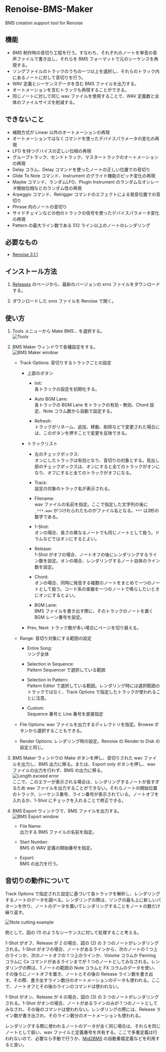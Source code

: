 # Renoise-BMS-Maker
BMS creation support tool for Renoise

## 機能
* BMS 制作時の音切り工程を行う。すなわち、それぞれのノートを単音の音声ファイルで書き出し、それらを BMS フォーマットで元のシーケンスを再現する。
* ソングファイルのトラックのうちの一つ以上を選択し、それらのトラック内にあるノートに対して音切りを行う。
* WAV 定義とシーケンスデータを含む BMS ファイルを出力する。
* オートメーションを含むトラックも再現することができる。
* 同じノートに対して同じ wav ファイルを使用することで、WAV 定義数と全体のファイルサイズを削減する。

## できないこと
* 補間方式が Linear 以外のオートメーションの再現
* オートメーションではなくコマンドを使ったデバイスパラメータの変化の再現
* LFO を持つデバイスの正しい位相の再現
* グループトラック、センドトラック、マスタートラックのオートメーションの再現
* Delay コラム、Delay コマンドを使ったノートの正しい位置での音切り
* Glide To Note コマンド、Instrument のグライド機能のピッチ変化の再現
* Maybe コマンド、ランダムLFO、Plugin Instrument のランダムなオシレータ開始位相などのランダム性の再現
* Arpeggio コマンド、Retrigger コマンドのエフェクトによる発音位置での音切り
* Phrase 内のノートの音切り
* サイドチェインなどの他のトラックの信号を使ったデバイスパラメータ変化の再現
* Pattern の最大ライン数である 512 ライン以上のノートのレンダリング

## 必要なもの
* [Renoise 3.1.1](http://www.renoise.com/ "Home | Renoise")

## インストール方法
1. [Releases](https://github.com/raii-x/Renoise-BMS-Maker/releases "Releases · raii-x/Renoise-BMS-Maker") のページから、最新のバージョンの xrnx ファイルをダウンロードする。

2. ダウンロードした xrnx ファイルを Renoise で開く。

## 使い方
1. Tools メニューから Make BMS... を選択する。  
![Tools](https://raw.githubusercontent.com/raii-x/Renoise-BMS-Maker/images/tools.png)

2. BMS Maker ウィンドウで各種設定をする。  
![BMS Maker window](https://raw.githubusercontent.com/raii-x/Renoise-BMS-Maker/images/bms_maker2.png)

    * Track Options: 音切りするトラックごとの設定
        * 上部のボタン
            * Init:  
            各トラックの設定を初期化する。

            * Auto BGM Lane:  
            各トラックの BGM Lane をトラックの有効・無効、Chord 設定、Note コラム数から自動で設定する。

            * Refresh:  
            トラックがリネーム、追加、移動、削除などで変更された場合には、このボタンを押すことで変更を反映できる。

        * トラックリスト
            * 左のチェックボックス:  
            オンにしたトラックは有効となり、音切りの対象とする。見出し部のチェックボックスは、オンにすると全てのトラックがオンになり、オフにすると全てのトラックがオフになる。

            * Track:  
            設定の対象のトラック名が表示される。

            * Filename:  
            wav ファイルの名前を指定。ここで指定した文字列の後に `_***.wav` がつけれられたものがファイル名となる。`***` は3桁の数字である。

            * 1-Shot:  
            オンの場合、長さの異なるノートでも同じノートとして扱う。ドラムなどではオンにするとよい。

            * Release:  
            1-Shot がオフの場合、ノートオフの後にレンダリングするライン数を設定。オンの場合、レンダリングするノート自体のライン数を設定。

            * Chord:  
            オンの場合、同時に発音する複数のノートをまとめて一つのノートとして扱う。コード系の楽器を一つのノートで鳴らしたいときにオンにするとよい。

            * BGM Lane:  
            BMS ファイルを書き出す際に、そのトラックのノートを置く BGM レーン番号を設定。

        * Prev, Next: トラック数が多い場合にページを切り替える。

    * Range: 音切り対象にする範囲の設定
        * Entire Song:  
        ソング全体

        * Selection in Sequence:  
        Pattern Sequencer で選択している範囲
        
        * Selection in Pattern:  
        Pattern Editor で選択している範囲。レンダリング時には選択範囲のトラックではなく、Track Options で指定したトラックが使われることに注意。

        * Custom:  
        Sequence 番号と Line 番号を直接指定

    * File Options: wav ファイルを出力するディレクトリを指定。Browse ボタンから選択することもできる。

    * Render Options: レンダリング時の設定。Renoise の Render to Disk の設定と同じ。

3. BMS Maker ウィンドウの Make ボタンを押し、音切りされた wav ファイルを出力し、BMS 出力に移る。または、Export only ボタンを押し、wav ファイルの出力を行わず、BMS の出力に移る。  
![Length exceed error](https://raw.githubusercontent.com/raii-x/Renoise-BMS-Maker/images/length_exceed_error.png)  
ここで、このエラーが表示される場合は、レンダリングするノートが長すぎるため wav ファイルを出力することができない。それらノートの開始位置のトラック、シーケンス番号、ライン番号が表示されている。ノートオフを入れるか、1-Shot にチェックを入れることで修正できる。

4. BMS Export ウィンドウで、BMS ファイルを出力する。  
![BMS Export window](https://raw.githubusercontent.com/raii-x/Renoise-BMS-Maker/images/bms_export.png)

    * File Name:  
    出力する BMS ファイルの名前を指定。

    * Start Number:  
    BMS の WAV 定義の開始番号を指定。

    * Export:  
    BMS の出力を行う。

## 音切りの動作について
Track Options で指定された設定に基づいて各トラックを解析し、レンダリングするノートのデータを調べる。レンダリングの際は、ソングの最も上に新しいパターンを作り、ノートのデータを置いてレンダリングすることをノートの数だけ繰り返す。

![Note cutting example](https://raw.githubusercontent.com/raii-x/Renoise-BMS-Maker/images/note_cutting_example.png)

例として、図の (1) のようなシーケンスに対して処理すること考える。

1-Shot がオフ、Release が 2 の場合、図の (2) の 3 つのノートがレンダリングされる。1-Shot がオフの場合、ノートがあるラインから、次のノートの 1 つ上のラインか、次のノートオフの 1 つ上のラインか、Volume コラムか Panning コラムに Cx コマンドがあるラインまでが 1 つのノートとしてみなされる。レンダリングの際は、1 ノートの範囲の Note コラムと FX コラムのデータを使い、その後ろにノートオフを置き、ノートとその後の Release ライン数を書き出す。その際、書き出すライン数分のオートメーションのデータも使われる。ここで、ノートオフとその後のラインのコマンドは使われない。

1-Shot がオン、Release が 4 の場合、図の (3) の 3 つのノートがレンダリングされる。1-Shot がオンの場合、ノートがあるラインのみが 1 つのノートとしてみなされ、その後のコマンドは使われない。レンダリングの際には、Release ライン数が書き出され、そのライン数分のオートメーションも使われる。

レンダリングする際に使われるノートのデータが全く同じ場合は、それらを同じノートとして扱い、wav ファイルと定義番号を共有する。ここで多重定義は行われないので、必要なら手動で行うか、[Mid2BMS](http://mid2bms.web.fc2.com/ "Mid2BMS BMS Improved Development Environment") の自動重複定義などを利用すると良い。
